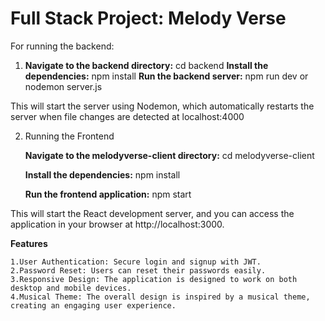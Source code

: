 # Full Stack Project: Melody Verse

For running the backend:

1. **Navigate to the backend directory:**
       cd backend
    **Install the dependencies:**
       npm install
    **Run the backend server:**
      npm run dev
      or
      nodemon server.js

This will start the server using Nodemon, which automatically restarts the server when file changes are detected at localhost:4000

2. Running the Frontend

    **Navigate to the melodyverse-client directory:**
       cd melodyverse-client
     
     **Install the dependencies:**
       npm install

   **Run the frontend application:**
       npm start

This will start the React development server, and you can access the application in your browser at http://localhost:3000.

**Features**

    1.User Authentication: Secure login and signup with JWT.
    2.Password Reset: Users can reset their passwords easily.
    3.Responsive Design: The application is designed to work on both desktop and mobile devices.
    4.Musical Theme: The overall design is inspired by a musical theme, creating an engaging user experience.
